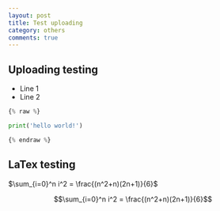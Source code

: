 ```yaml
---
layout: post
title: Test uploading
category: others
comments: true
---
```

## Uploading testing
- Line 1
- Line 2

```python
{% raw %}

print('hello world!')

{% endraw %}
```

## LaTex testing

$\sum_{i=0}^n i^2 = \frac{(n^2+n)(2n+1)}{6}$

$$\sum_{i=0}^n i^2 = \frac{(n^2+n)(2n+1)}{6}$$
